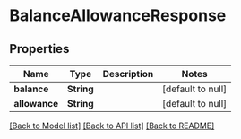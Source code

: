# BalanceAllowanceResponse
## Properties

| Name | Type | Description | Notes |
|------------ | ------------- | ------------- | -------------|
| **balance** | **String** |  | [default to null] |
| **allowance** | **String** |  | [default to null] |

[[Back to Model list]](../README.md#documentation-for-models) [[Back to API list]](../README.md#documentation-for-api-endpoints) [[Back to README]](../README.md)

